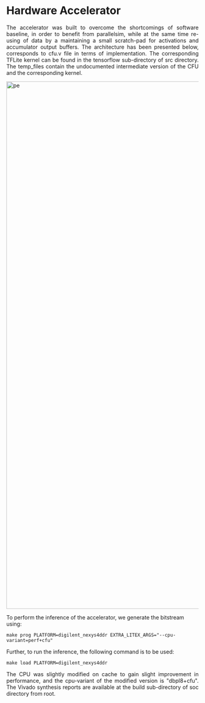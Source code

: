 # Hardware Accelerator

<p align="justify"> The accelerator was built to overcome the shortcomings of software baseline, in order to benefit from parallelsim, while at the same time re-using of data by a maintaining a small scratch-pad for activations 
and accumulator output buffers. The architecture has been presented below, corresponds to cfu.v file in terms of implementation. The corresponding TFLite kernel can be found in the 
tensorflow sub-directory of src directory. The temp_files contain the undocumented intermediate version of the CFU and the corresponding kernel. </p>

<img width="1384" alt="pe" src="https://user-images.githubusercontent.com/63749705/177574503-4f9ce802-2676-4495-aa7a-da82b9c0b36d.png">

To perform the inference of the accelerator, we generate the bitstream using: 

```
make prog PLATFORM=digilent_nexys4ddr EXTRA_LITEX_ARGS="--cpu-variant=perf+cfu"
```
<p align="justify">  Further, to run the inference, the following command is to be used: </p> 

```
make load PLATFORM=digilent_nexys4ddr
```
<p align="justify"> The CPU was slightly modified on cache to gain slight improvement in performance, and the cpu-variant of the modified version is "dbpl8+cfu". The Vivado synthesis reports are available at the build sub-directory of soc directory from root. </p> 

